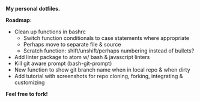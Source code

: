 **My personal dotfiles.**

**Roadmap:**
- Clean up functions in bashrc
    - Switch function conditionals to case statements where appropriate
    - Perhaps move to separate file & source
    - Scratch function: shift/unshift/perhaps numbering instead of bullets?
- Add linter package to atom w/ bash & javascript linters
- Kill git aware prompt (bash-git-prompt)
- New function to show git branch name when in local repo & when dirty
- Add tutorial with screenshots for repo cloning, forking, integrating & customizing

**Feel free to fork!**
